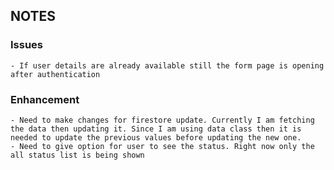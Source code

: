 ## NOTES

### Issues
    - If user details are already available still the form page is opening after authentication

### Enhancement
    - Need to make changes for firestore update. Currently I am fetching the data then updating it. Since I am using data class then it is needed to update the previous values before updating the new one.
    - Need to give option for user to see the status. Right now only the all status list is being shown